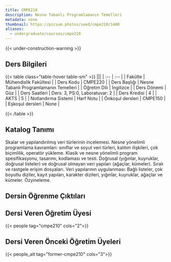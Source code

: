 ```yaml
---
title: CMPE210
description: Nesne Tabanlı Programlamanın Temelleri
metadata: none
thumbnail: https://picsum.photos/seed/cmpe210/1400
aliases:
  - undergraduate/courses/cmpe210
---
```


{{< under-construction-warning >}}

## Ders Bilgileri

<!-- prettier-ignore-start -->
{{< table class="table-hover table-sm" >}}
|||
| :-- | :-- |
| Fakülte | Mühendislik Fakültesi |
| Ders Kodu | CMPE220 |
| Ders Başlığı | Nesne Tabanlı Programlamanın Temelleri |
| Öğretim Dili | İngilizce |
| Ders Dönemi | Güz |
| Ders Saatleri | Ders: 3, PS:0, Laboratuvar: 2 |
| Ders Kredisi | 4 |
| AKTS | 5 |
| Notlandırma Sistemi | Harf Notu |
| Önkoşul dersleri | CMPE150 |
| Eşkoşul dersleri | None |

{{< /table >}}
<!-- prettier-ignore-end -->

## Katalog Tanımı

Skalar ve yapılandırılmış veri türlerinin incelemesi. Nesne yönelimli programlama kavramları: sınıflar ve soyut veri türleri, kalıtım ilişkileri, çok biçimlilik, operatör yükleme. Klasik ve nesne yönelimli program spesifikasyonu, tasarımı, kodlaması ve testi. Doğrusal (yığınlar, kuyruklar, doğrusal listeler) ve doğrusal olmayan veri yapıları (ağaçlar, kümeler). Sıralı ve rastgele erişim dosyaları. Veri yapılarının uygulanması: Bağlı listeler, çok boyutlu diziler, kayıt yapıları, karakter dizileri, yığınlar, kuyruklar, ağaçlar ve kümeler. Özyineleme.

## Dersin Öğrenme Çıktıları

## Dersi Veren Öğretim Üyesi

{{< people tag="cmpe210" cols="2">}}

## Dersi Veren Önceki Öğretim Üyeleri

{{< people_alt tag="former-cmpe210" cols="3">}}
